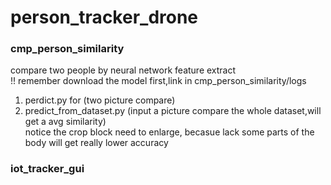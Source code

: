 # person_tracker_drone

### cmp_person_similarity  
compare two people by neural network feature extract  
!! remember download the model first,link in cmp_person_similarity/logs  
1. perdict.py for (two picture compare)  
2. predict_from_dataset.py (input a picture compare the whole dataset,will get a avg similarity)  
notice the crop block need to enlarge, becasue lack some parts of the body will get really lower accuracy  

### iot_tracker_gui
